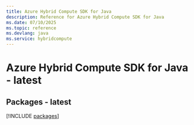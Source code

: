 ```yaml
---
title: Azure Hybrid Compute SDK for Java
description: Reference for Azure Hybrid Compute SDK for Java
ms.date: 07/10/2025
ms.topic: reference
ms.devlang: java
ms.service: hybridcompute
---
```

# Azure Hybrid Compute SDK for Java - latest
## Packages - latest
[!INCLUDE [packages](hybrid-compute-index.md)]